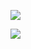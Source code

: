 <a href="https://goo.su/GrCCtH"><img src="https://i.imgur.com/OhSx1Wm.jpeg" /></a>

<img src="https://i.imgur.com/vl0o7PD.jpeg" />
